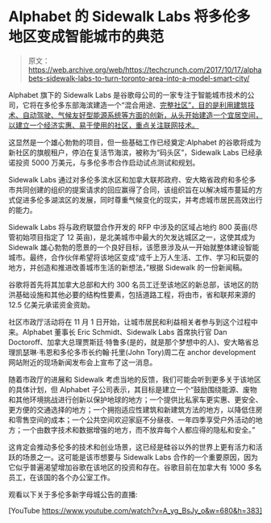 # Alphabet 的 Sidewalk Labs 将多伦多地区变成智能城市的典范 

> 原文：<https://web.archive.org/web/https://techcrunch.com/2017/10/17/alphabets-sidewalk-labs-to-turn-toronto-area-into-a-model-smart-city/>

Alphabet 旗下的 Sidewalk Labs 是谷歌母公司的一家专注于智能城市技术的公司，它将在多伦多东部海滨建造一个“混合用途、[完整社区”，目的是利用建筑技术、自动驾驶、气候友好型能源系统等方面的创新，从头开始建造一个宜居空间，以建立一个经济实惠、易于使用的社区，重点关注联网技术。](https://web.archive.org/web/20221011121151/https://sidewalktoronto.ca/)

这显然是一个雄心勃勃的项目，但一些基础工作已经奠定:Alphabet 的谷歌将成为新社区的旗舰租户，停泊在复活节海滨，被称为“码头区”，Sidewalk Labs 已经承诺投资 5000 万美元，与多伦多市合作启动试点测试和规划。

Sidewalk Labs 通过对多伦多滨水区和加拿大联邦政府、安大略省政府和多伦多市共同创建的组织的提案请求的回应赢得了合同，该组织旨在以解决城市蔓延的方式促进多伦多湖滨区的发展，同时尊重气候变化的现实，并考虑城市居民高效出行的能力。

Sidewalk Labs 将与政府联盟合作开发的 RFP 中涉及的区域占地约 800 英亩(尽管初始项目指定了 12 英亩)，是北美城市中最大的欠发达城区之一，这使其成为 Sidewalk 雄心勃勃的愿景的一个良好目标，该愿景涉及从一开始就整体建设智能城市。最终，合作伙伴希望将该地区变成“成千上万人生活、工作、学习和玩耍的地方，并创造和推进改善城市生活的新想法，”根据 Sidewalk 的一份新闻稿。

谷歌将首先将其加拿大总部和大约 300 名员工迁至该地区的新总部，该地区的防洪基础设施和其他必要的结构性要素，包括道路工程，将由市，省和联邦来源的 12.5 亿美元承诺资金资助。

社区市政厅活动将在 11 月 1 日开始，让城市居民和利益相关者参与到这个过程中来。Alphabet 董事长 Eric Schmidt、Sidewalk Labs 首席执行官 Dan Doctoroff、加拿大总理贾斯廷·特鲁多(是的，就是那个梦想中的人)、安大略省总理凯瑟琳·韦恩和多伦多市长约翰·托里(John Tory)周二在 anchor development 网站附近的现场新闻发布会上宣布了这一消息。

随着市政厅的进展和 Sidewalk 考虑当地的反馈，我们可能会听到更多关于该地区的具体计划，但 Alphabet 子公司表示，其目标是建立一个“鼓励围绕能源、废物和其他环境挑战进行创新以保护地球的地方；一个提供比私家车更实惠、更安全、更方便的交通选择的地方；一个拥抱适应性建筑和新建筑方法的地方，以降低住房和零售空间的成本；一个公共空间欢迎家庭不分昼夜、一年四季享受户外活动的地方；一个由数字技术和数据增强的地方，而不放弃每个人都应得的隐私和安全。”

这肯定会推动多伦多的技术和创业场景，这已经是硅谷以外的世界上更有活力和活跃的场景之一。这可能是该市想要与 Sidewalk Labs 合作的一个重要原因，因为它似乎普遍渴望增加谷歌在该地区的投资和存在。谷歌目前在加拿大有 1000 多名员工，在该国的各个办公室工作。

观看以下关于多伦多新字母城公告的直播:

[YouTube https://www.youtube.com/watch?v=A_yg_BsJy_o&w=680&h=383]